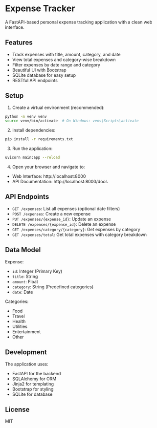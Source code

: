 # Expense Tracker

A FastAPI-based personal expense tracking application with a clean web interface.

## Features

- Track expenses with title, amount, category, and date
- View total expenses and category-wise breakdown
- Filter expenses by date range and category
- Beautiful UI with Bootstrap
- SQLite database for easy setup
- RESTful API endpoints

## Setup

1. Create a virtual environment (recommended):
```bash
python -m venv venv
source venv/bin/activate  # On Windows: venv\Scripts\activate
```

2. Install dependencies:
```bash
pip install -r requirements.txt
```

3. Run the application:
```bash
uvicorn main:app --reload
```

4. Open your browser and navigate to:
- Web Interface: http://localhost:8000
- API Documentation: http://localhost:8000/docs

## API Endpoints

- `GET /expenses`: List all expenses (optional date filters)
- `POST /expenses`: Create a new expense
- `PUT /expenses/{expense_id}`: Update an expense
- `DELETE /expenses/{expense_id}`: Delete an expense
- `GET /expenses/category/{category}`: Get expenses by category
- `GET /expenses/total`: Get total expenses with category breakdown

## Data Model

Expense:
- `id`: Integer (Primary Key)
- `title`: String
- `amount`: Float
- `category`: String (Predefined categories)
- `date`: Date

Categories:
- Food
- Travel
- Health
- Utilities
- Entertainment
- Other

## Development

The application uses:
- FastAPI for the backend
- SQLAlchemy for ORM
- Jinja2 for templating
- Bootstrap for styling
- SQLite for database

## License

MIT 